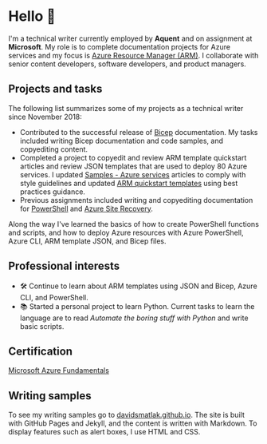 # Hello 👋

I'm a technical writer currently employed by **Aquent** and on assignment at **Microsoft**. My role
is to complete documentation projects for Azure services and my focus is [Azure Resource Manager (ARM)](https://docs.microsoft.com/azure/azure-resource-manager).
I collaborate with senior content developers, software developers, and product managers.

## Projects and tasks

The following list summarizes some of my projects as a technical writer since November 2018:

- Contributed to the successful release of [Bicep](https://docs.microsoft.com/azure/azure-resource-manager/bicep)
  documentation. My tasks included writing Bicep documentation and code samples, and copyediting content.
- Completed a project to copyedit and review ARM template quickstart articles and review JSON
  templates that are used to deploy 80 Azure services. I updated [Samples - Azure services](https://docs.microsoft.com/azure/azure-resource-manager/templates/)
  articles to comply with style guidelines and updated [ARM quickstart templates](https://github.com/davidsmatlak/azure-quickstart-templates/commits?author=davidsmatlak)
  using best practices guidance.
- Previous assignments included writing and copyediting documentation for [PowerShell](https://docs.microsoft.com/powershell)
  and [Azure Site Recovery](https://docs.microsoft.com/azure/site-recovery).

Along the way I've learned the basics of how to create PowerShell functions and scripts, and how to
deploy Azure resources with Azure PowerShell, Azure CLI, ARM template JSON, and Bicep files.

## Professional interests

- :hammer_and_wrench: Continue to learn about ARM templates using JSON and Bicep, Azure CLI, and
  PowerShell.
- :books: Started a personal project to learn Python. Current tasks to learn the language are to read _Automate the boring stuff with Python_ and write basic scripts.

## Certification

[Microsoft Azure Fundamentals](https://docs.microsoft.com/learn/certifications/azure-fundamentals)

## Writing samples

To see my writing samples go to [davidsmatlak.github.io](https://davidsmatlak.github.io). The
site is built with GitHub Pages and Jekyll, and the content is written with Markdown. To display features such as alert boxes, I use HTML and CSS.
